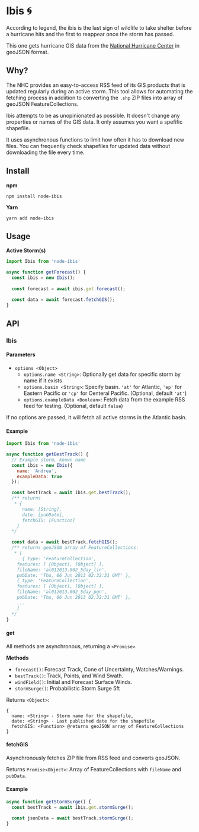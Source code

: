 
# Ibis 🌀

According to legend, the ibis is the last sign of wildlife to take shelter before a hurricane hits and the first to reappear once the storm has passed.

This one gets hurricane GIS data from the [National Hurricane Center](1) in geoJSON format.

## Why? 

The NHC provides an easy-to-access RSS feed of its GIS products that is updated regularly during an active storm. This tool allows for automating the fetching process in addiition to converting the `.shp` ZIP files into array of geoJSON FeatureCollections.

Ibis attempts to be as unopinionated as possible. It doesn't change any properties or names of the GIS data. It only assumes you want a spefific shapefile.

It uses asynchronous functions to limit how often it has to download new files. You can frequently check shapefiles for updated data without downloading the file every time.

## Install
__npm__
```
npm install node-ibis
```
__Yarn__
```
yarn add node-ibis
```

## Usage

__Active Storm(s)__

```js
import Ibis from 'node-ibis'

async function getForecast() {
  const ibis = new Ibis();
 
  const forecast = await ibis.get.forecast(); 

  const data = await forecast.fetchGIS();
}
```

## API

### Ibis

#### Parameters

- `options <Object>`
  - `options.name <String>`: Optionally get data for specific storm by name if it exists
  - `options.basin <String>`: Specify basin. `'at'` for Atlantic, `'ep'` for Eastern Pacific or `'cp'` for Centeral Pacific. (Optional, default `'at'`)
  - `options.exampleData <Boolean>`: Fetch data from the example RSS feed for testing. (Optional, default `false`)

If no options are passed, it will fetch all active storms in the Atlantic basin.

#### Example

```js
import Ibis from 'node-ibis'

async function getBestTrack() {
  // Example storm, known name
  const ibis = new Ibis({
    name: 'Andrea',
    exampleData: true
  });

  const bestTrack = await ibis.get.bestTrack();
  /** returns 
   * {
      name: [String],
      date: [pubDate],
      fetchGIS: [Function]
    }
  */

  const data = await bestTrack.fetchGIS();
  /** returns geoJSON array of FeatureCollections:
   * [ 
      { type: 'FeatureCollection',
    features: [ [Object], [Object] ],
    fileName: 'al012013.002_5day_lin',
    pubDate: 'Thu, 06 Jun 2013 02:32:31 GMT' },
    { type: 'FeatureCollection',
    features: [ [Object], [Object] ],
    fileName: 'al012013.002_5day_pgn',
    pubDate: 'Thu, 06 Jun 2013 02:32:31 GMT' },
    ...
    ]
  */
}
```

#### get

All methods are asynchronous, returning a `<Promise>`.

**Methods**
- `forecast()`: Forecast Track, Cone of Uncertainty, Watches/Warnings.
- `bestTrack()`: Track, Points, and Wind Swath.
- `windField()`: Initial and Forecast Surface Winds.
- `stormSurge()`: Probabilistic Storm Surge 5ft

Returns `<Object>`:
```
{
  name: <String> - Storm name for the shapefile,
  date: <String> - Last published date for the shapefile
  fetchGIS: <Function> @returns geoJSON array of FeatureCollections
}
```
#### fetchGIS
Asynchronously fetches ZIP file from RSS feed and converts geoJSON.

Returns `Promise<Object>`: Array of FeatureCollections with `fileName` and `pubData`.

#### Example
```js
async function getStormSurge() {
  const bestTrack = await ibis.get.stormSurge();

  const jsonData = await bestTrack.stormSurge();
}
```




[1]: https://www.nhc.noaa.gov/